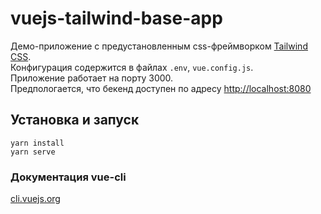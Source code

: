 # vuejs-tailwind-base-app

Демо-приложение с предустановленным css-фреймворком [Tailwind CSS](https://tailwindcss.com/). \
Конфигурация cодержится в файлах `.env`, `vue.config.js`. \
Приложение работает на порту 3000. \
Предпологается, что бекенд доступен по адресу [http://localhost:8080](http://localhost:8080)

## Установка и запуск

```lang=shell
yarn install
yarn serve
```

### Документация vue-cli

[cli.vuejs.org](https://cli.vuejs.org/config/)
